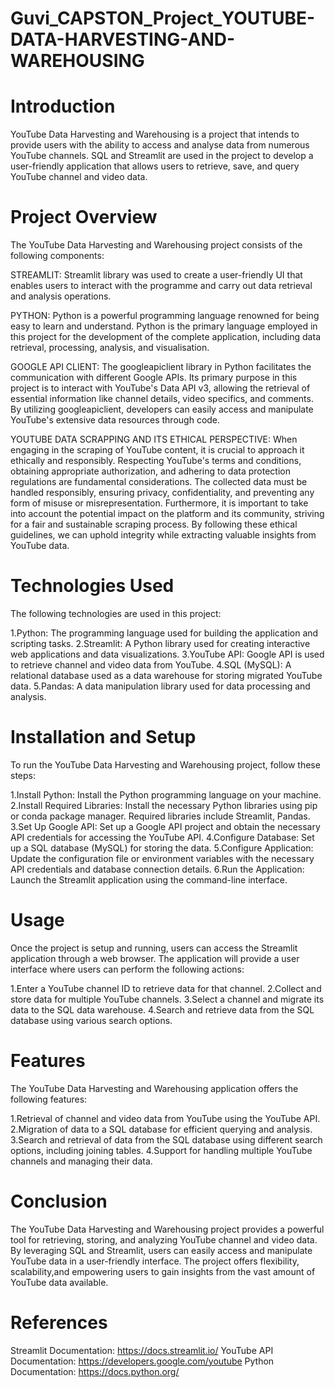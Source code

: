 # Guvi_CAPSTON_Project_YOUTUBE-DATA-HARVESTING-AND-WAREHOUSING

# Introduction
YouTube Data Harvesting and Warehousing is a project that intends to provide users with the ability to access and analyse data from numerous YouTube channels. SQL and Streamlit are used in the project to develop a user-friendly application that allows users to retrieve, save, and query YouTube channel and video data.

# Project Overview

The YouTube Data Harvesting and Warehousing project consists of the following components:

STREAMLIT: Streamlit library was used to create a user-friendly UI that enables users to interact with the programme and carry out data retrieval and analysis operations.

PYTHON: Python is a powerful programming language renowned for being easy to learn and understand. Python is the primary language employed in this project for the development of the complete application, including data retrieval, processing, analysis, and visualisation.

GOOGLE API CLIENT: The googleapiclient library in Python facilitates the communication with different Google APIs. Its primary purpose in this project is to interact with YouTube's Data API v3, allowing the retrieval of essential information like channel details, video specifics, and comments. By utilizing googleapiclient, developers can easily access and manipulate YouTube's extensive data resources through code.

YOUTUBE DATA SCRAPPING AND ITS ETHICAL PERSPECTIVE: When engaging in the scraping of YouTube content, it is crucial to approach it ethically and responsibly. Respecting YouTube's terms and conditions, obtaining appropriate authorization, and adhering to data protection regulations are fundamental considerations. The collected data must be handled responsibly, ensuring privacy, confidentiality, and preventing any form of misuse or misrepresentation. Furthermore, it is important to take into account the potential impact on the platform and its community, striving for a fair and sustainable scraping process. By following these ethical guidelines, we can uphold integrity while extracting valuable insights from YouTube data.

# Technologies Used

The following technologies are used in this project:

1.Python: The programming language used for building the application and scripting tasks.
2.Streamlit: A Python library used for creating interactive web applications and data visualizations.
3.YouTube API: Google API is used to retrieve channel and video data from YouTube.
4.SQL (MySQL): A relational database used as a data warehouse for storing migrated YouTube data.
5.Pandas: A data manipulation library used for data processing and analysis.

# Installation and Setup

To run the YouTube Data Harvesting and Warehousing project, follow these steps:

1.Install Python: Install the Python programming language on your machine.
2.Install Required Libraries: Install the necessary Python libraries using pip or conda package manager. Required libraries include Streamlit, Pandas.
3.Set Up Google API: Set up a Google API project and obtain the necessary API credentials for accessing the YouTube API.
4.Configure Database: Set up a SQL database (MySQL) for storing the data.
5.Configure Application: Update the configuration file or environment variables with the necessary API credentials and database connection details.
6.Run the Application: Launch the Streamlit application using the command-line interface.

# Usage

Once the project is setup and running, users can access the Streamlit application through a web browser. The application will provide a user interface where users can perform the following actions:

1.Enter a YouTube channel ID to retrieve data for that channel.
2.Collect and store data for multiple YouTube channels.
3.Select a channel and migrate its data to the SQL data warehouse.
4.Search and retrieve data from the SQL database using various search options.

# Features

The YouTube Data Harvesting and Warehousing application offers the following features:

1.Retrieval of channel and video data from YouTube using the YouTube API.
2.Migration of data to a SQL database for efficient querying and analysis.
3.Search and retrieval of data from the SQL database using different search options, including joining tables.
4.Support for handling multiple YouTube channels and managing their data.

# Conclusion

The YouTube Data Harvesting and Warehousing project provides a powerful tool for retrieving, storing, and analyzing YouTube channel and video data. By leveraging SQL and Streamlit, users can easily access and manipulate YouTube data in a user-friendly interface. The project offers flexibility, scalability,and empowering users to gain insights from the vast amount of YouTube data available.

# References

Streamlit Documentation: https://docs.streamlit.io/
YouTube API Documentation: https://developers.google.com/youtube
Python Documentation: https://docs.python.org/











